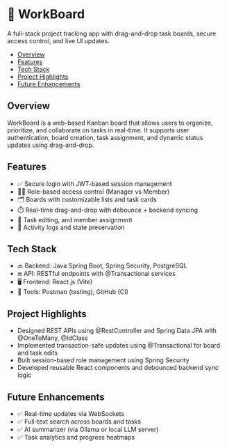 # 🧩 WorkBoard
A full-stack project tracking app with drag-and-drop task boards, secure access control, and live UI updates.

- [Overview](#overview)
- [Features](#features)
- [Tech Stack](#tech-stack)
- [Project Highlights](#project-highlights)
- [Future Enhancements](#future-enhancements)

## Overview
WorkBoard is a web-based Kanban board that allows users to organize, prioritize, and collaborate on tasks in real-time. It supports user authentication, board creation, task assignment, and dynamic status updates using drag-and-drop.

## Features
- ✅ Secure login with JWT-based session management
- 🧑‍💼 Role-based access control (Manager vs Member)
- 🗂️ Boards with customizable lists and task cards
- ⏱️ Real-time drag-and-drop with debounce + backend syncing
- 📝 Task editing, and member assignment
- 🔁 Activity logs and state preservation

## Tech Stack
- 🔙 Backend: Java Spring Boot, Spring Security, PostgreSQL
- 🔚 API: RESTful endpoints with @Transactional services
- 🖥️ Frontend: React.js (Vite)
- 🧪 Tools: Postman (testing), GitHub (CI)

## Project Highlights
- Designed REST APIs using @RestController and Spring Data JPA with @OneToMany, @IdClass
- Implemented transaction-safe updates using @Transactional for board and task edits
- Built session-based role management using Spring Security
- Developed reusable React components and debounced backend sync logic

## Future Enhancements
- ✅ Real-time updates via WebSockets
- ✅ Full-text search across boards and tasks
- ✅ AI summarizer (via Ollama or local LLM server)
- ✅ Task analytics and progress heatmaps
